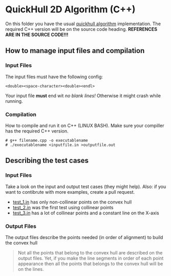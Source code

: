 # QuickHull 2D Algorithm (C++)

On this folder you have the usual [quickhull algorithm](https://github.com/mandafigura/computer-graphics-beginner/blob/master/quickhull/quickhull_2d.cpp) implementation. The required C++ version will be on the source code heading. **REFERENCES ARE IN THE SOURCE CODE!!!**

## How to manage input files and compilation

### Input Files

The input files must have the following config:
```
<double><space-character><double><endl>
```

Your input file **must** end wit _no blank lines!_ Otherwise it might crash while running.

### Compilation

How to compile and run it on C++ (LINUX BASH). Make sure your compiller has the required C++ version.
```shell
# g++ filename.cpp -o executablename
# ./executablename <inputfile.in >outputfile.out
```
## Describing the test cases

### Input Files
Take a look on the input and output test cases (they might help). Also: if you want to contibrute with more examples, create a pull request.

* [test_1.in](https://github.com/mandafigura/computer-graphics-beginner/blob/master/quickhull/test_1.in) has only non-collinear points on the convex hull
* [test_2.in](https://github.com/mandafigura/computer-graphics-beginner/blob/master/quickhull/test_2.in) was the first test using collinear points
* [test_3.in](https://github.com/mandafigura/computer-graphics-beginner/blob/master/quickhull/test_3.in) has a lot of collinear points and a constant line on the X-axis
	
### Output Files	
The output files describe the points needed (in order of alignment) to build the convex hull

> Not all the points that belong to the convex hull are described on the output files. Yet, if you make the line segments in order of each point appearance then all the points that belongs to the convex hull will be on the lines.


